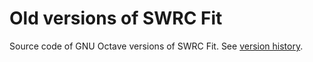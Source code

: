 # Old versions of SWRC Fit

Source code of GNU Octave versions of SWRC Fit. See [version history](../ChangeLog).
